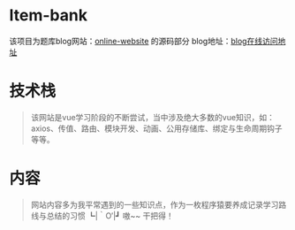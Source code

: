 # Item-bank
该项目为题库blog网站：[online-website](https://github.com/LeeDeea/Online-website) 的源码部分
blog地址：[blog在线访问地址](https://leedeea.github.io/Online-website/#/)
# 技术栈
> 该网站是vue学习阶段的不断尝试，当中涉及绝大多数的vue知识，如：axios、传值、路由、模块开发、动画、公用存储库、绑定与生命周期钩子等等。
# 内容
> 网站内容多为我平常遇到的一些知识点，作为一枚程序猿要养成记录学习路线与总结的习惯 ┗|｀O′|┛ 嗷~~ 干把得！
